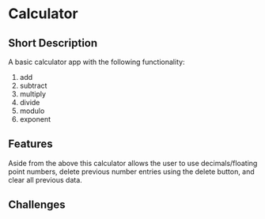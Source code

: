 # Calculator

## Short Description

A basic calculator app with the following functionality:

1. add
2. subtract
3. multiply
4. divide
5. modulo
6. exponent

## Features

Aside from the above this calculator allows the user to use decimals/floating point numbers, delete previous number entries using the delete button, and clear all previous data.

## Challenges
